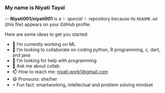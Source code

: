 ### My name is Niyati Tayal

--
**Niyati001/niyati001** is a ✨ _special_ ✨ repository because its `README.md` (this file) appears on your GitHub profile.

Here are some ideas to get you started:

- 🔭 I’m currently working on ML
- 👯 I’m looking to collaborate on coding python, R programming, c, dart, and java
- 🤔 I’m looking for help with programming
- 💬 Ask me about collab
- 📫 How to reach me: niyati.work1@gmail.com
- 😄 Pronouns: she/her
- ⚡ Fun fact: smartworking, intellectual and problem solving mindset

